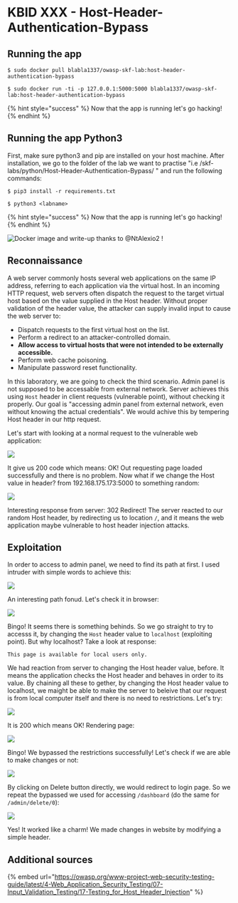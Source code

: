 # KBID XXX - Host-Header-Authentication-Bypass

## Running the app

```
$ sudo docker pull blabla1337/owasp-skf-lab:host-header-authentication-bypass
```

```
$ sudo docker run -ti -p 127.0.0.1:5000:5000 blabla1337/owasp-skf-lab:host-header-authentication-bypass
```

{% hint style="success" %}
Now that the app is running let's go hacking!
{% endhint %}

## Running the app Python3

First, make sure python3 and pip are installed on your host machine. After installation, we go to the folder of the lab we want to practise "i.e /skf-labs/python/Host-Header-Authentication-Bypass/ " and run the following commands:

```
$ pip3 install -r requirements.txt
```

```
$ python3 <labname>
```

{% hint style="success" %}
Now that the app is running let's go hacking!
{% endhint %}

![Docker image and write-up thanks to @NtAlexio2 !](https://avatars.githubusercontent.com/u/110637492?v=4&size=200)

## Reconnaissance

A web server commonly hosts several web applications on the same IP address, referring to each application via the virtual host. In an incoming HTTP request, web servers often dispatch the request to the target virtual host based on the value supplied in the Host header. Without proper validation of the header value, the attacker can supply invalid input to cause the web server to:

- Dispatch requests to the first virtual host on the list.
- Perform a redirect to an attacker-controlled domain.
- **Allow access to virtual hosts that were not intended to be externally accessible.**
- Perform web cache poisoning.
- Manipulate password reset functionality.

In this laboratory, we are going to check the third scenario. Admin panel is not supposed to be accessable from external network. Server achieves this using `Host` header in client requests (vulnerable point), without checking it properly.
Our goal is "accessing admin panel from external network, even without knowing the actual credentials". We would achive this by tempering Host header in our http request.

Let's start with looking at a normal request to the vulnerable web application:

![](../../.gitbook/assets/host-header-auth-bypass-1.png)

It give us 200 code which means: OK!
Out requesting page loaded successfully and there is no problem. Now what if we change the Host value in header? from 192.168.175.173:5000 to something random:

![](../../.gitbook/assets/host-header-auth-bypass-2.png)

Interesting response from server: 302 Redirect! The server reacted to our random Host header, by redirecting us to location `/`, and it means the web application maybe vulnerable to host header injection attacks.

## Exploitation

In order to access to admin panel, we need to find its path at first. I used intruder with simple words to achieve this:

![](../../.gitbook/assets/host-header-auth-bypass-3.png)

An interesting path fonud. Let's check it in browser:

![](../../.gitbook/assets/host-header-auth-bypass-4.png)

Bingo! It seems there is something behinds. So we go straight to try to accesss it, by changing the `Host` header value to `localhost` (exploiting point). But why localhost?
Take a look at response:

```
This page is available for local users only.
```

We had reaction from server to changing the Host header value, before. It means the application checks the Host header and behaves in order to its value. By chaining all these to gether, by changing the Host header value to localhost, we maight be able to make the server to beleive that our request is from local computer itself and there is no need to restrictions. Let's try:

![](../../.gitbook/assets/host-header-auth-bypass-5.png)

It is 200 which means OK! Rendering page:

![](../../.gitbook/assets/host-header-auth-bypass-6.png)

Bingo! We bypassed the restrictions successfully! Let's check if we are able to make changes or not:

![](../../.gitbook/assets/host-header-auth-bypass-7.png)

By clicking on Delete button directly, we would redirect to login page. So we repeat the bypassed we used for accessing `/dashboard` (do the same for `/admin/delete/0`):

![](../../.gitbook/assets/host-header-auth-bypass-8.png)

Yes! It worked like a charm! We made changes in website by modifying a simple header.


## Additional sources

{% embed url="https://owasp.org/www-project-web-security-testing-guide/latest/4-Web_Application_Security_Testing/07-Input_Validation_Testing/17-Testing_for_Host_Header_Injection" %}
